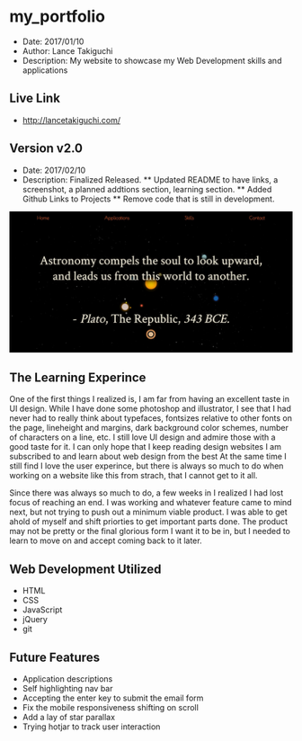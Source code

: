 # my_portfolio
* Date: 2017/01/10
* Author: Lance Takiguchi
* Description: My website to showcase my Web Development skills and applications
## Live Link
* http://lancetakiguchi.com/

## Version v2.0
* Date: 2017/02/10
* Description: Finalized Released. 
** Updated README to have links, a screenshot, a planned addtions section, learning section.
** Added Github Links to Projects
** Remove code that is still in development.

![alt tag](/assets/images/website_v2.0.jpg?raw=true "Lance Takiguchi Portfolio Website v2.0")

## The Learning Experince
One of the first things I realized is, I am far from having
an excellent taste in UI design. While I have done some photoshop
and illustrator, I see that I had never had to really think about
typefaces, fontsizes relative to other fonts on the page, 
lineheight and margins, dark background color schemes, number of
characters on a line, etc. I still love UI design and admire those
with a good taste for it. I can only hope that I keep reading design
websites I am subscribed to and learn about web design from the best
At the same time I still find I love the user experince, but there
is always so much to do when working on a website like this from 
strach, that I cannot get to it all.

Since there was always so much to do, a few weeks in I realized 
I had lost focus of reaching an end. I was working and whatever
feature came to mind next, but not trying to push out a minimum 
viable product. I was able to get ahold of myself and shift 
priorties to get important parts done. The product may not be
pretty or the final glorious form I want it to be in, but I needed
to learn to move on and accept coming back to it later. 

## Web Development Utilized 
* HTML
* CSS
* JavaScript
* jQuery
* git

## Future Features
* Application descriptions
* Self highlighting nav bar
* Accepting the enter key to submit the email form
* Fix the mobile responsiveness shifting on scroll
* Add a lay of star parallax
* Trying hotjar to track user interaction

